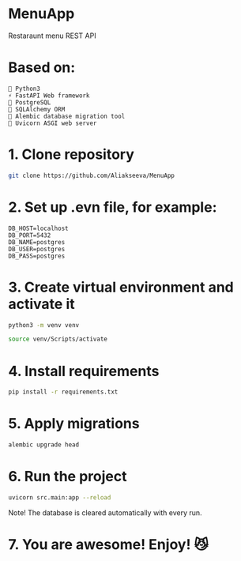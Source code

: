 # MenuApp
Restaraunt menu REST API
<!--  DELETE THE LINES ABOVE THIS AND WRITE YOUR PROJECT README BELOW -->

# Based on:
```
🐍 Python3
⚡ FastAPI Web framework
🐘 PostgreSQL
📜 SQLAlchemy ORM
📝 Alembic database migration tool
🦄 Uvicorn ASGI web server
```

# 1. Clone repository

```bash
git clone https://github.com/Aliakseeva/MenuApp
```

# 2. Set up .evn file, for example:

```text
DB_HOST=localhost
DB_PORT=5432
DB_NAME=postgres
DB_USER=postgres
DB_PASS=postgres
```

# 3. Create virtual environment and activate it

```bash
python3 -m venv venv
```
```bash
source venv/Scripts/activate
``` 

# 4. Install requirements

```bash
pip install -r requirements.txt
```

# 5. Apply migrations

```bash
alembic upgrade head
```

# 6. Run the project

```bash
uvicorn src.main:app --reload
```

Note! The database is cleared automatically with every run.

# 7. You are awesome! Enjoy! 😼
